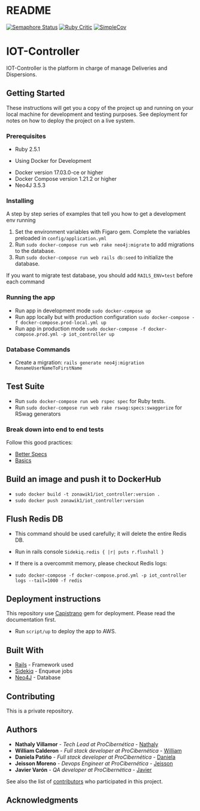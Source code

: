 # README

[![Semaphore Status](https://semaphoreci.com/api/v1/projects/40f62f1c-8a04-4a71-9eb7-d37735deb586/2264410/badge.svg)](https://semaphoreci.com/zonawiki/iot_controller)
[![Ruby Critic](https://img.shields.io/badge/RC%20Score-98.07-brightgreen.svg)](https://github.com/ZonaWiki/iot_controller "Rubycritic score")
[![SimpleCov](https://img.shields.io/badge/simplecov-passing-green.svg)](https://github.com/ZonaWiki/iot_controller "SimpleCov score")

# IOT-Controller

IOT-Controller is the platform in charge of manage Deliveries and Dispersions.

## Getting Started

These instructions will get you a copy of the project up and running on your local machine for development and testing purposes. See deployment for notes on how to deploy the project on a live system.

### Prerequisites

  - Ruby 2.5.1
  * Using Docker for Development
  - Docker version 17.03.0-ce or higher
  - Docker Compose version 1.21.2 or higher
  - Neo4J 3.5.3

### Installing

A step by step series of examples that tell you how to get a development env running

  1. Set the environment variables with Figaro gem. Complete the variables preloaded in `config/application.yml`
  2. Run `sudo docker-compose run web rake neo4j:migrate` to add migrations to the database.
  3. Run `sudo docker-compose run web rails db:seed` to initialize the database.

If you want to migrate test database, you should add `RAILS_ENV=test` before each command

### Running the app

  - Run app in development mode `sudo docker-compose up`
  - Run app locally but with production configuration `sudo docker-compose -f docker-compose.prod-local.yml up`
  - Run app in production mode `sudo docker-compose -f docker-compose.prod.yml -p iot_controller up`

### Database Commands
  - Create a migration: `rails generate neo4j:migration RenameUserNameToFirstName`

## Test Suite

  - Run `sudo docker-compose run web rspec spec` for Ruby tests.
  - Run `sudo docker-compose run web rake rswag:specs:swaggerize` for RSwag generators

### Break down into end to end tests

Follow this good practices:
  * [Better Specs](http://www.betterspecs.org/)
  * [Basics](https://medium.com/devnetwork/step-by-step-guide-to-write-rspec-that-is-understandable-and-readable-30279b04dd43)

## Build an image and push it to DockerHub
  - `sudo docker build -t zonawik1/iot_controller:version .`
  - `sudo docker push zonawik1/iot_controller:version`

## Flush Redis DB
  * This command should be used carefully; it will delete the entire Redis DB.
  - Run in rails console `Sidekiq.redis { |r| puts r.flushall }`

  * If there is a overcommit memory, please checkout Redis logs:
  - `sudo docker-compose -f docker-compose.prod.yml -p iot_controller logs --tail=1000 -f redis`

## Deployment instructions
This repository use [Capistrano](https://capistranorb.com/) gem for deployment. Please read the documentation first.
  - Run `script/up` to deploy the app to AWS.

## Built With

* [Rails](https://github.com/rails/rails) - Framework used
* [Sidekiq](https://github.com/mperham/sidekiq) - Enqueue jobs
* [Neo4J](https://github.com/neo4jrb/neo4j) - Database

## Contributing

This is a private repository.

## Authors

* **Nathaly Villamor** - *Tech Lead at ProCibernética* - [Nathaly](https://github.com/Jinara)
* **William Calderon** - *Full stack developer at ProCibernética* - [William](https://github.com/wecalderonc)
* **Daniela Patiño**   - *Full stack developer at ProCibernética* - [Daniela](https://github.com/DaniPB)
* **Jeisson Moreno**   - *Devops Engineer at ProCibernética* - [Jeisson](https://github.com/jmoreno-zw)
* **Javier Varón**     - *QA developer at ProCibernética* - [Javier](https://github.com/jvaron)

See also the list of [contributors](https://github.com/ZonaWiki/iot_controller/graphs/contributors) who participated in this project.

## Acknowledgments
